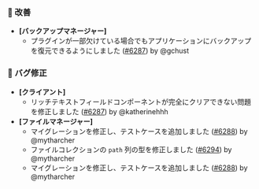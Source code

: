 ### 🚀 改善

* **[バックアップマネージャー]**
  * プラグインが一部欠けている場合でもアプリケーションにバックアップを復元できるようにしました ([#6287](https://github.com/nocobase/nocobase/pull/6287)) by @gchust

### 🐛 バグ修正

* **[クライアント]**
  * リッチテキストフィールドコンポーネントが完全にクリアできない問題を修正しました ([#6287](https://github.com/nocobase/nocobase/pull/6287)) by @katherinehhh
* **[ファイルマネージャー]**
  * マイグレーションを修正し、テストケースを追加しました ([#6288](https://github.com/nocobase/nocobase/pull/6288)) by @mytharcher
  * ファイルコレクションの `path` 列の型を修正しました ([#6294](https://github.com/nocobase/nocobase/pull/6294)) by @mytharcher
  * マイグレーションを修正し、テストケースを追加しました ([#6288](https://github.com/nocobase/nocobase/pull/6288)) by @mytharcher
